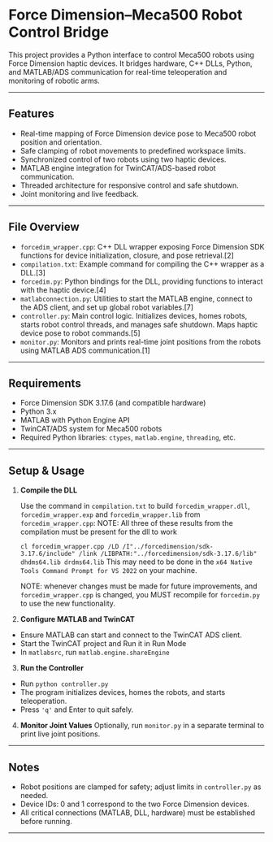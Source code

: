 # Force Dimension–Meca500 Robot Control Bridge

This project provides a Python interface to control Meca500 robots using Force Dimension haptic devices. It bridges hardware, C++ DLLs, Python, and MATLAB/ADS communication for real-time teleoperation and monitoring of robotic arms.

---

## Features

- Real-time mapping of Force Dimension device pose to Meca500 robot position and orientation.
- Safe clamping of robot movements to predefined workspace limits.
- Synchronized control of two robots using two haptic devices.
- MATLAB engine integration for TwinCAT/ADS-based robot communication.
- Threaded architecture for responsive control and safe shutdown.
- Joint monitoring and live feedback.

---

## File Overview

- `forcedim_wrapper.cpp`: C++ DLL wrapper exposing Force Dimension SDK functions for device initialization, closure, and pose retrieval.[2]
- `compilation.txt`: Example command for compiling the C++ wrapper as a DLL.[3]
- `forcedim.py`: Python bindings for the DLL, providing functions to interact with the haptic device.[4]
- `matlabconnection.py`: Utilities to start the MATLAB engine, connect to the ADS client, and set up global robot variables.[7]
- `controller.py`: Main control logic. Initializes devices, homes robots, starts robot control threads, and manages safe shutdown. Maps haptic device pose to robot commands.[5]
- `monitor.py`: Monitors and prints real-time joint positions from the robots using MATLAB ADS communication.[1]

---

## Requirements

- Force Dimension SDK 3.17.6 (and compatible hardware)
- Python 3.x
- MATLAB with Python Engine API
- TwinCAT/ADS system for Meca500 robots
- Required Python libraries: `ctypes`, `matlab.engine`, `threading`, etc.

---

## Setup & Usage

1. **Compile the DLL**

   Use the command in `compilation.txt` to build `forcedim_wrapper.dll`, `forcedim_wrapper.exp` and `forcedim_wrapper.lib` from `forcedim_wrapper.cpp`: 
   NOTE: All three of these results from the compilation must be present for the dll to work

   `cl forcedim_wrapper.cpp /LD /I"../forcedimension/sdk-3.17.6/include" /link /LIBPATH:"../forcedimension/sdk-3.17.6/lib" dhdms64.lib drdms64.lib`
   This may need to be done in the `x64 Native Tools Command Prompt for VS 2022` on your machine.

   NOTE: whenever changes must be made for future improvements, and `forcedim_wrapper.cpp` is changed, you MUST recompile for `forcedim.py` to use the new functionality.

2. **Configure MATLAB and TwinCAT**
- Ensure MATLAB can start and connect to the TwinCAT ADS client.
- Start the TwinCAT project and Run it in Run Mode
- In `matlabsrc`, run `matlab.engine.shareEngine`

3. **Run the Controller**
- Run `python controller.py`
- The program initializes devices, homes the robots, and starts teleoperation.
- Press `'q'` and Enter to quit safely.

4. **Monitor Joint Values**
Optionally, run `monitor.py` in a separate terminal to print live joint positions.

---

## Notes

- Robot positions are clamped for safety; adjust limits in `controller.py` as needed.
- Device IDs: 0 and 1 correspond to the two Force Dimension devices.
- All critical connections (MATLAB, DLL, hardware) must be established before running.

---
